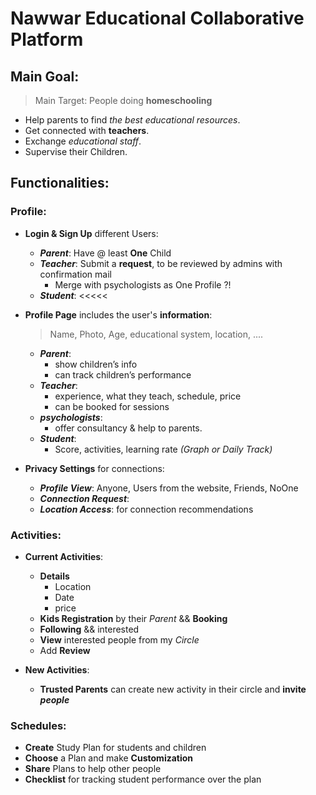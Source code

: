 # Nawwar Educational Collaborative Platform

## Main Goal:
> Main Target: People doing **homeschooling** 
- Help parents to find _the best educational resources_.
- Get connected with **teachers**.
- Exchange _educational staff_.
- Supervise their Children.

## Functionalities:

### Profile:
- **Login & Sign Up** different Users: 
  - _**Parent**_: Have @ least **One** Child
  - _**Teacher**_: Submit a **request**, to be reviewed by admins with confirmation mail 
    - Merge with psychologists as One Profile ?!
  - _**Student**_: <<<<< 
- **Profile Page** includes the user's **information**:
  > Name, Photo, Age, educational system, location, ....
  - _**Parent**_: 
    - show children’s info 
    - can track children’s performance
  - _**Teacher**_: 
    - experience, what they teach, schedule, price
    - can be booked for sessions
  - _**psychologists**_: 
    - offer consultancy & help to parents.
  - _**Student**_: 
    - Score, activities, learning rate _(Graph or Daily Track)_
  
- **Privacy Settings** for connections:
  - _**Profile View**_: Anyone, Users from the website, Friends, NoOne
  - _**Connection Request**_:
  - _**Location Access**_: for connection recommendations
  

### Activities:
- **Current Activities**:
  - **Details**
    - Location
    - Date
    - price
  - **Kids Registration** by their _Parent_ && **Booking**
  - **Following** && interested 
  - **View** interested people from my _Circle_
  - Add **Review** 
  
- **New Activities**:
  - **Trusted Parents** can create new activity in their circle and **invite _people_**

### Schedules:
- **Create** Study Plan for students and children
- **Choose** a Plan and make **Customization**
- **Share** Plans to help other people
- **Checklist** for tracking student performance over the plan
